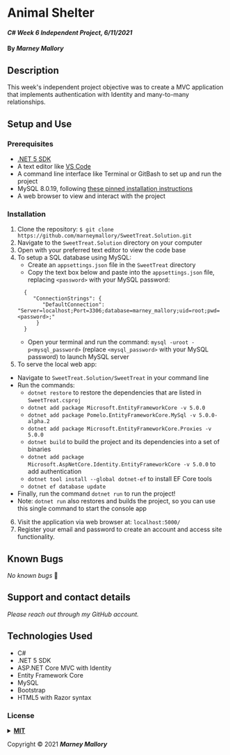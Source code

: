 # Animal Shelter

#### _C# Week 6 Independent Project, 6/11/2021_

#### By _**Marney Mallory**_

## Description

This week's independent project objective was to create a MVC application that implements authentication with Identity and many-to-many relationships.

## Setup and Use

### Prerequisites

- [.NET 5 SDK](https://dotnet.microsoft.com/download/dotnet/5.0)
- A text editor like [VS Code](https://code.visualstudio.com/)
- A command line interface like Terminal or GitBash to set up and run the project
- MySQL 8.0.19, following [these pinned installation instructions](https://web.archive.org/web/20210521163651/https://www.learnhowtoprogram.com/c-and-net/getting-started-with-c/installing-and-configuring-mysql)
- A web browser to view and interact with the project

### Installation

1. Clone the repository: `$ git clone https://github.com/marneymallory/SweetTreat.Solution.git`
2. Navigate to the `SweetTreat.Solution` directory on your computer
3. Open with your preferred text editor to view the code base
4. To setup a SQL database using MySQL:
   - Create an `appsettings.json` file in the `SweetTreat` directory
   - Copy the text box below and paste into the `appsettings.json` file, replacing `<password>` with your MySQL password:
   ```
     {
        "ConnectionStrings": {
           "DefaultConnection": "Server=localhost;Port=3306;database=marney_mallory;uid=root;pwd=<password>;"
         }
     }
   ```
   - Open your terminal and run the command: `mysql -uroot -p<mysql_password>` (replace `<mysql_password>` with your MySQL password) to launch MySQL server
5. To serve the local web app:

- Navigate to `SweetTreat.Solution/SweetTreat` in your command line
- Run the commands:
  - `dotnet restore` to restore the dependencies that are listed in `SweetTreat.csproj`
  - `dotnet add package Microsoft.EntityFrameworkCore -v 5.0.0`
  - `dotnet add package Pomelo.EntityFrameworkCore.MySql -v 5.0.0-alpha.2`
  - `dotnet add package Microsoft.EntityFrameworkCore.Proxies -v 5.0.0`
  - `dotnet build` to build the project and its dependencies into a set of binaries
  - `dotnet add package Microsoft.AspNetCore.Identity.EntityFrameworkCore -v 5.0.0`
    to add authentication
  - `dotnet tool install --global dotnet-ef` to install EF Core tools
  - `dotnet ef database update`
- Finally, run the command `dotnet run` to run the project!
- Note: `dotnet run` also restores and builds the project, so you can use this single command to start the console app

6. Visit the application via web browser at: `localhost:5000/`
7. Register your email and password to create an account and access site functionality.

## Known Bugs

_No known bugs_ :bug:

## Support and contact details

_Please reach out through my GitHub account._

## Technologies Used

- C#
- .NET 5 SDK
- ASP.NET Core MVC with Identity
- Entity Framework Core
- MySQL
- Bootstrap
- HTML5 with Razor syntax

### License

<details>
<summary><a href="https://opensource.org/licenses/MIT"><strong>MIT</strong></a></summary>
<pre>
MIT License

Copyright (c) 2021 Marney Mallory

Permission is hereby granted, free of charge, to any person obtaining a copy
of this software and associated documentation files (the "Software"), to deal
in the Software without restriction, including without limitation the rights
to use, copy, modify, merge, publish, distribute, sublicense, and/or sell
copies of the Software, and to permit persons to whom the Software is
furnished to do so, subject to the following conditions:

The above copyright notice and this permission notice shall be included in all
copies or substantial portions of the Software.

THE SOFTWARE IS PROVIDED "AS IS", WITHOUT WARRANTY OF ANY KIND, EXPRESS OR
IMPLIED, INCLUDING BUT NOT LIMITED TO THE WARRANTIES OF MERCHANTABILITY,
FITNESS FOR A PARTICULAR PURPOSE AND NONINFRINGEMENT. IN NO EVENT SHALL THE
AUTHORS OR COPYRIGHT HOLDERS BE LIABLE FOR ANY CLAIM, DAMAGES OR OTHER
LIABILITY, WHETHER IN AN ACTION OF CONTRACT, TORT OR OTHERWISE, ARISING FROM,
OUT OF OR IN CONNECTION WITH THE SOFTWARE OR THE USE OR OTHER DEALINGS IN THE
SOFTWARE.

</pre>
</details>

Copyright © 2021 **_Marney Mallory_**
